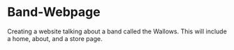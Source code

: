 # Band-Webpage
Creating a website talking about a band called the Wallows. This will include a home, about, and a store page. 
